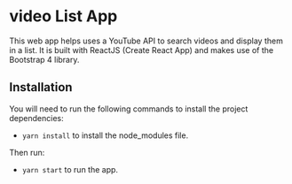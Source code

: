 # video List App

This web app helps uses a YouTube API to search videos and display them in a list. It is built with ReactJS (Create React App) and makes use of the Bootstrap 4 library.

## Installation

You will need to run the following commands to install the project dependencies:

* `yarn install` to install the node_modules file.

Then run:

* `yarn start` to run the app.